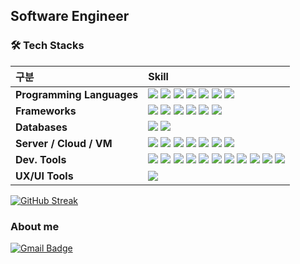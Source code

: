 ## Software Engineer

### 🛠 Tech Stacks

| 구분 | Skill |
| :--- | :--- |
| **Programming Languages** | <img src="https://img.shields.io/badge/Java-007396?style=flat-square&logo=Java&logoColor=white"/> <img src="https://img.shields.io/badge/Python-3766AB?style=flat-square&logo=Python&logoColor=white"/> <img src="https://img.shields.io/badge/C-A8B9CC?style=flat-square&logo=C&logoColor=white"/> <img src="https://img.shields.io/badge/C++-00599C?style=flat-square&logo=C++&logoColor=white"/> <img src="https://img.shields.io/badge/JavaScript-F7DF1E?style=flat-square&logo=JavaScript&logoColor=white"/> <img src="https://img.shields.io/badge/Node.js-5FA04E?style=flat-square&logo=Node.js&logoColor=white"/> <img src="https://img.shields.io/badge/Kotlin-7F52FF?style=flat-square&logo=Kotlin&logoColor=white"/> |
| **Frameworks** | <img src="https://img.shields.io/badge/Spring-6DB33F?style=flat-square&logo=Spring&logoColor=white"/> <img src="https://img.shields.io/badge/STS-6DB33F?style=flat-square&logo=Spring&logoColor=white"/> <img src="https://img.shields.io/badge/Flask-000000?style=flat-square&logo=Flask&logoColor=white"/> <img src="https://img.shields.io/badge/Express-000000?style=flat-square&logo=Express&logoColor=white"/> <img src="https://img.shields.io/badge/TensorFlow-FF6F00?style=flat-square&logo=TensorFlow&logoColor=white"/> <img src="https://img.shields.io/badge/Arduino-00979D?style=flat-square&logo=Arduino&logoColor=white"/> |
| **Databases** | <img src="https://img.shields.io/badge/Oracle-F80000?style=flat-square&logo=Oracle&logoColor=white"/> <img src="https://img.shields.io/badge/PostgreSQL-4169E1?style=flat-square&logo=PostgreSQL&logoColor=white"/> |
| **Server / Cloud / VM** | <img src="https://img.shields.io/badge/Ubuntu-E95420?style=flat-square&logo=Ubuntu&logoColor=white"/> <img src="https://img.shields.io/badge/MS%20Server-0078D7?style=flat-square&logo=Windows&logoColor=white"/> <img src="https://img.shields.io/badge/AWS-232F3E?style=flat-square&logo=Amazon%20AWS&logoColor=white"/> <img src="https://img.shields.io/badge/Azure-0078D4?style=flat-square&logo=Microsoft%20Azure&logoColor=white"/> <img src="https://img.shields.io/badge/VirtualBox-183A61?style=flat-square&logo=VirtualBox&logoColor=white"/> <img src="https://img.shields.io/badge/VMware-607078?style=flat-square&logo=VMware&logoColor=white"/> <img src="https://img.shields.io/badge/Docker-2496ED?style=flat-square&logo=Docker&logoColor=white"/> |
| **Dev. Tools** | <img src="https://img.shields.io/badge/Eclipse-2C2255?style=flat-square&logo=Eclipse%20IDE&logoColor=white"/> <img src="https://img.shields.io/badge/VS%20Code-007ACC?style=flat-square&logo=Visual%20Studio%20Code&logoColor=white"/> <img src="https://img.shields.io/badge/PyCharm-000000?style=flat-square&logo=PyCharm&logoColor=white"/> <img src="https://img.shields.io/badge/Android%20Studio-3DDC84?style=flat-square&logo=Android%20Studio&logoColor=white"/> <img src="https://img.shields.io/badge/Gradle-02303A?style=flat-square&logo=Gradle&logoColor=white"/> <img src="https://img.shields.io/badge/HeidiSQL-4479A1?style=flat-square&logoColor=white"/> <img src="https://img.shields.io/badge/DBeaver-372923?style=flat-square&logoColor=white"/> <img src="https://img.shields.io/badge/SQL%20Developer-F80000?style=flat-square&logo=Oracle&logoColor=white"/> <img src="https://img.shields.io/badge/GitHub-181717?style=flat-square&logo=GitHub&logoColor=white"/> <img src="https://img.shields.io/badge/Git%20Bash-F1502F?style=flat-square&logo=Git&logoColor=white"/> <img src="https://img.shields.io/badge/Putty-CCA0A0?style=flat-square&logoColor=white"/> |
| **UX/UI Tools** | <img src="https://img.shields.io/badge/Figma-F24E1E?style=flat-square&logo=Figma&logoColor=white"/> |



[![GitHub Streak](https://streak-stats.demolab.com?user=xdbsgk&theme=radical)](https://git.io/streak-stats)

### About me

[![Gmail Badge](https://img.shields.io/badge/Gmail-d14836?style=flat-square&logo=Gmail&logoColor=white&link=mailto:yunha@pusan.ac.kr)](yunha@pusan.ac.kr)

